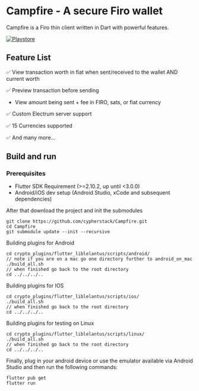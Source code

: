 # Campfire - A secure Firo wallet
Campfire is a Firo thin client written in Dart with powerful features.

[![Playstore](https://bluewallet.io/uploads//play-store-badge-blue.svg)](https://play.google.com/store/apps/details?id=com.cypherstack.campfire)

## Feature List

✅ View transaction worth in fiat when sent/received to the wallet AND current worth

✅ Preview transaction before sending
- View amount being sent + fee in FIRO, sats, or fiat currency

✅ Custom Electrum server support

✅ 15 Currencies supported

✅ And many more...

## Build and run
### Prerequisites
- Flutter SDK Requirement (>=2.10.2, up until <3.0.0)
- Android/iOS dev setup (Android Studio, xCode and subsequent dependencies)

After that download the project and init the submodules
```
git clone https://github.com/cypherstack/Campfire.git
cd Campfire
git submodule update --init --recursive
```

Building plugins for Android
```
cd crypto_plugins/flutter_liblelantus/scripts/android/
// note if you are on a mac go one directory further to android_on_mac
./build_all.sh
// when finished go back to the root directory
cd ../../../..
```

Building plugins for IOS

```
cd crypto_plugins/flutter_liblelantus/scripts/ios/
./build_all.sh
// when finished go back to the root directory
cd ../../../..
```

Building plugins for testing on Linux

```
cd crypto_plugins/flutter_liblelantus/scripts/linux/
./build_all.sh
// when finished go back to the root directory
cd ../../../..
```

Finally, plug in your android device or use the emulator available via Android Studio and then run the following commands:
```
flutter pub get
flutter run
```

